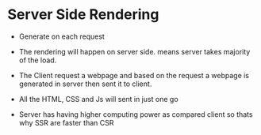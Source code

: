 # Server Side Rendering

- Generate on each request
- The rendering will happen on server side. means server takes majority of the load.
- The Client request a webpage and based on the request a webpage is generated in server then sent it to client.
- All the HTML, CSS and Js will sent in just one go

- Server has having higher computing power as compared client so thats why SSR are faster than CSR
